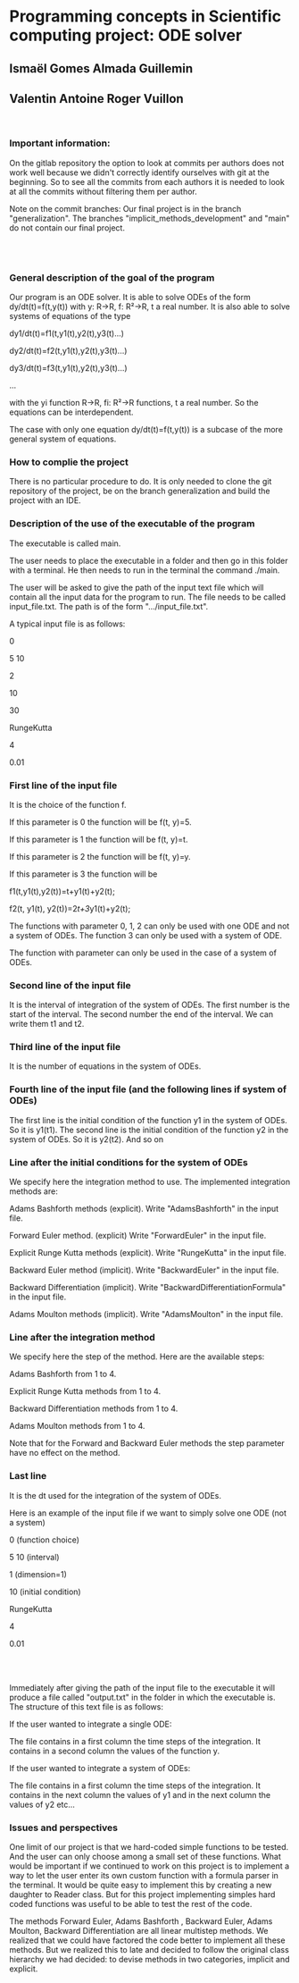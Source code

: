# Programming concepts in Scientific computing project: ODE solver
## Ismaël Gomes Almada Guillemin
## Valentin Antoine Roger Vuillon

<br/>

### Important information:

On the gitlab repository the option to look at commits per authors does not work well because
we didn't correctly identify ourselves with git at the beginning. So to see all the commits from each authors it is needed to look at all
the commits without filtering them per author.

Note on the commit branches: Our final project is in the branch "generalization". The branches "implicit_methods_development"
and "main" do not contain our final project.


<br/><br/>

### General description of the goal of the program
Our program is an ODE solver. It is able to solve ODEs of the form dy/dt(t)=f(t,y(t)) with y: R->R, f: R²->R, t a real
number. It is also able to solve systems of equations of the type

dy1/dt(t)=f1(t,y1(t),y2(t),y3(t)...)

dy2/dt(t)=f2(t,y1(t),y2(t),y3(t)...)

dy3/dt(t)=f3(t,y1(t),y2(t),y3(t)...)

...

with the yi function R->R, fi: R²->R  functions, t a real number. So the equations can be interdependent.

The case with only one equation dy/dt(t)=f(t,y(t)) is a subcase of the more general system of equations.

### How to complie the project

There is no particular procedure to do. It is only needed to clone the git repository of the project, be on the branch generalization
and build the project with an IDE.


### Description of the use of the executable of the program

The executable is called main.

The user needs to place the executable in a folder and then go in this folder with a terminal. He then needs to run in
the terminal the command ./main.

The user will be asked to give the path of the input text file which will contain all the input data for the program
to run. The file needs to be called input_file.txt. The path is of the form ".../input_file.txt".

A typical input file is as follows:

0

5 10

2

10

30

RungeKutta

4

0.01


### First line of the input file

It is the choice of the function f.

If this parameter is 0 the function will be f(t, y)=5.

If this parameter is 1 the function will be f(t, y)=t.

If this parameter is 2 the function will be f(t, y)=y.

If this parameter is 3 the function will be

f1(t,y1(t),y2(t))=t+y1(t)+y2(t);

f2(t, y1(t), y2(t))=2*t+3*y1(t)+y2(t);

The functions with parameter 0, 1, 2 can only be used with one ODE and not a system of ODEs. The function 3 can only be
used with a system of ODE.

The function with parameter  can only be used in the case of a system of ODEs.

### Second line of the input file

It is the interval of integration of the system of ODEs. The first number is the start of the interval. The second number
the end of the interval. We can write them t1 and t2.

### Third line of the input file

It is the number of equations in the system of ODEs.

### Fourth line of the input file (and the following lines if system of ODEs)

The first line is the initial condition of the function y1 in the system of ODEs. So it is y1(t1).
The second line is the initial condition of the function y2 in the system of ODEs. So it is y2(t2).
And so on

### Line after the initial conditions for the system of ODEs

We specify here the integration method to use. The implemented integration methods are:

Adams Bashforth methods (explicit). Write "AdamsBashforth" in the input file.

Forward Euler method. (explicit) Write "ForwardEuler" in the input file.

Explicit Runge Kutta methods (explicit). Write "RungeKutta" in the input file.

Backward Euler method (implicit). Write "BackwardEuler" in the input file.

Backward Differentiation (implicit). Write "BackwardDifferentiationFormula" in the input file.

Adams Moulton methods (implicit). Write "AdamsMoulton" in the input file.

### Line after the integration method

We specify here the step of the method. Here are the available steps:

Adams Bashforth from 1 to 4.

Explicit Runge Kutta methods from 1 to 4.

Backward Differentiation methods from 1 to 4.

Adams Moulton methods from 1 to 4.

Note that for the Forward and Backward Euler methods the step parameter have no effect on the method.

### Last line

It is the dt used for the integration of the system of ODEs.


Here is an example of the input file if we want to simply solve one ODE (not a system)

0    (function choice)

5 10   (interval)

1   (dimension=1)

10  (initial condition)

RungeKutta

4

0.01


<br/><br/>

Immediately after giving the path of the input file to the executable it will produce a file called "output.txt" in the
folder in which the executable is. The structure of this text file is as follows:

If the user wanted to integrate a single ODE:

The file contains in a first column the time steps of the integration. It contains in a second column the values of the function
y.

If the user wanted to integrate a system of ODEs:

The file contains in a first column the time steps of the integration. It contains in the next column the values of y1 and in
the next column the values of y2 etc...

### Issues and perspectives

One limit of our project is that we hard-coded simple functions to be tested. And the user can only choose among a small
set of these functions. What would be important if we continued to work on this project is to implement a way to let the user
enter its own custom function with a formula parser in the terminal. It would be quite easy to implement this by creating a
new daughter to Reader class. But for this project implementing simples hard coded functions was useful to be able to test
the rest of the code.

The methods Forward Euler, Adams Bashforth , Backward Euler, Adams Moulton, Backward Differentiation are all linear multistep methods.
We realized that we could have factored the code better to implement all these methods. But we realized this to late and decided
to follow the original class hierarchy we had decided: to devise methods in two categories, implicit and explicit.






